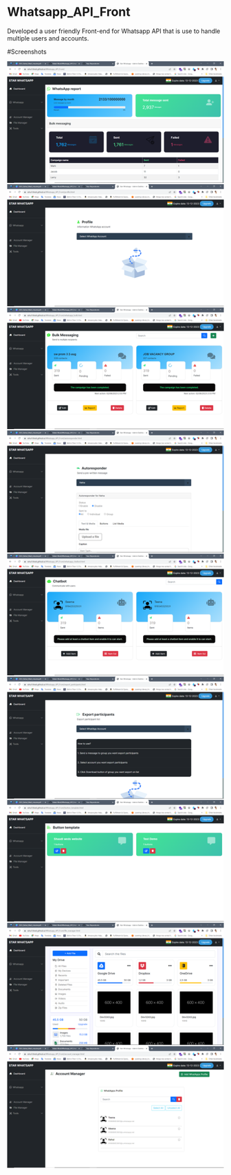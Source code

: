 # Whatsapp_API_Front
Developed a user friendly Front-end for Whatsapp API that is use to handle multiple users and accounts.

#Screenshots

<img class="img-fluid" src="Screenshot/Screenshot (1629).png"/>
<img class="img-fluid" src="Screenshot/Screenshot (1630).png"/>
<img class="img-fluid" src="Screenshot/Screenshot (1631).png"/>
<img class="img-fluid" src="Screenshot/Screenshot (1632).png"/>
<img class="img-fluid" src="Screenshot/Screenshot (1633).png"/>
<img class="img-fluid" src="Screenshot/Screenshot (1634).png"/>
<img class="img-fluid" src="Screenshot/Screenshot (1635).png"/>
<img class="img-fluid" src="Screenshot/Screenshot (1636).png"/>
<img class="img-fluid" src="Screenshot/Screenshot (1637).png"/>
